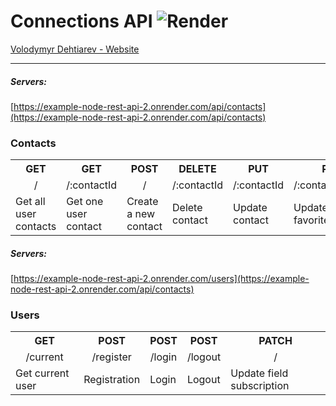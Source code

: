 # Connections API ![Render](https://img.shields.io/badge/Render-%46E3B7.svg?style=for-the-badge&logo=render&logoColor=white)

[Volodymyr Dehtiarev - Website](https://github.com/VladimirDegt)

---

##### Servers:

[https://example-node-rest-api-2.onrender.com/api/contacts](https://example-node-rest-api-2.onrender.com/api/contacts)

### Contacts

<table>
    <tr >
        <th align="center">GET</th>
        <th align="center">GET</th>
        <th align="center">POST</th>
        <th align="center">DELETE</th>
        <th align="center">PUT</th>
        <th align="center">PATCH</th>
    </tr>
    <tr>
        <td align="center">/</td>
         <td align="center">/:contactId</td>
        <td align="center">/</td>
        <td align="center">/:contactId</td>
        <td align="center">/:contactId</td>
        <td align="center">/:contactId/favorite</td>
    </tr>
    <tr>
        <td>Get all user contacts</td>
        <td>Get one user contact</td>
        <td>Create a new contact</td>
        <td>Delete contact</td>
        <td>Update contact</td>
        <td>Update field favorite</td>
    </tr>
</table>

##### Servers:

[https://example-node-rest-api-2.onrender.com/users](https://example-node-rest-api-2.onrender.com/api/contacts)

### Users

<table>
    <tr >
        <th align="center">GET</th>
        <th align="center">POST</th>
        <th align="center">POST</th>
        <th align="center">POST</th>
        <th align="center">PATCH</th>
    </tr>
    <tr>
        <td align="center">/current</td>
         <td align="center">/register</td>
        <td align="center">/login</td>
        <td align="center">/logout</td>
        <td align="center">/</td>
    </tr>
    <tr>
        <td>Get current user</td>
        <td>Registration</td>
        <td>Login</td>
        <td>Logout</td>
        <td>Update field subscription</td>
    </tr>
</table>

